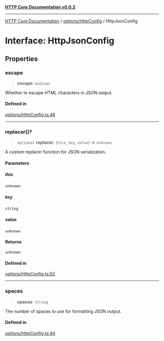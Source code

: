 [**HTTP Core Documentation v0.0.2**](../../../README.md)

***

[HTTP Core Documentation](../../../modules.md) / [options/HttpConfig](../README.md) / HttpJsonConfig

# Interface: HttpJsonConfig

## Properties

### escape

> **escape**: `boolean`

Whether to escape HTML characters in JSON output.

#### Defined in

[options/HttpConfig.ts:48](https://github.com/stonemjs/http-core/blob/ed7c2187bd85b6877da7cd9f8c94448716446e07/src/options/HttpConfig.ts#L48)

***

### replacer()?

> `optional` **replacer**: (`this`, `key`, `value`) => `unknown`

A custom replacer function for JSON serialization.

#### Parameters

##### this

`unknown`

##### key

`string`

##### value

`unknown`

#### Returns

`unknown`

#### Defined in

[options/HttpConfig.ts:52](https://github.com/stonemjs/http-core/blob/ed7c2187bd85b6877da7cd9f8c94448716446e07/src/options/HttpConfig.ts#L52)

***

### spaces

> **spaces**: `string`

The number of spaces to use for formatting JSON output.

#### Defined in

[options/HttpConfig.ts:44](https://github.com/stonemjs/http-core/blob/ed7c2187bd85b6877da7cd9f8c94448716446e07/src/options/HttpConfig.ts#L44)
